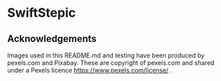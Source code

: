 # SwiftStepic


## Acknowledgements

Images used in this README.md and testing have been produced by pexels.com and Pixabay. These are copyright of pexels.com and shared under a Pexels licence https://www.pexels.com/license/ .


